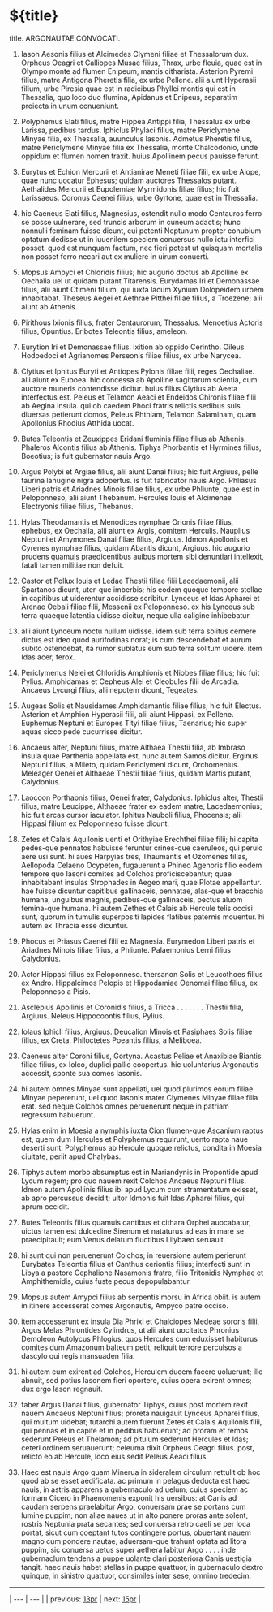 # ${title}

title. ARGONAUTAE CONVOCATI.



1. Iason Aesonis filius et Alcimedes Clymeni filiae et Thessalorum dux. Orpheus Oeagri et Calliopes Musae filius, Thrax, urbe fleuia, quae est in Olympo monte ad flumen Enipeum, mantis citharista. Asterion Pyremi filius, matre Antigona Pheretis filia, ex urbe Pellene. alii aiunt Hyperasii filium, urbe Piresia quae est in radicibus Phyllei montis qui est in Thessalia, quo loco duo flumina, Apidanus et Enipeus, separatim proiecta in unum conueniunt.



2. Polyphemus Elati filius, matre Hippea Antippi filia, Thessalus ex urbe Larissa, pedibus tardus. Iphiclus Phylaci filius, matre Periclymene Minyae filia, ex Thessalia, auunculus Iasonis. Admetus Pheretis filius, matre Periclymene Minyae filia ex Thessalia, monte Chalcodonio, unde oppidum et flumen nomen traxit. huius Apollinem pecus pauisse ferunt.



3. Eurytus et Echion Mercurii et Antianirae Meneti filiae filii, ex urbe Alope, quae nunc uocatur Ephesus; quidam auctores Thessalos putant. Aethalides Mercurii et Eupolemiae Myrmidonis filiae filius; hic fuit Larissaeus. Coronus Caenei filius, urbe Gyrtone, quae est in Thessalia.



4. hic Caeneus Elati filius, Magnesius, ostendit nullo modo Centauros ferro se posse uulnerare, sed truncis arborum in cuneum adactis; hunc nonnulli feminam fuisse dicunt, cui petenti Neptunum propter conubium optatum dedisse ut in iuuenilem speciem conuersus nullo ictu interfici posset. quod est nunquam factum, nec fieri potest ut quisquam mortalis non posset ferro necari aut ex muliere in uirum conuerti.



5. Mopsus Ampyci et Chloridis filius; hic augurio doctus ab Apolline ex Oechalia uel ut quidam putant Titarensis. Eurydamas Iri et Demonassae filius, alii aiunt Ctimeni filium, qui iuxta lacum Xynium Dolopeidem urbem inhabitabat. Theseus Aegei et Aethrae Pitthei filiae filius, a Troezene; alii aiunt ab Athenis.



6. Pirithous Ixionis filius, frater Centaurorum, Thessalus. Menoetius Actoris filius, Opuntius. Eribotes Teleontis filius, ameleon.



7. Eurytion Iri et Demonassae filius. ixition ab oppido Cerintho. Oileus Hodoedoci et Agrianomes Perseonis filiae filius, ex urbe Narycea.



8. Clytius et Iphitus Euryti et Antiopes Pylonis filiae filii, reges Oechaliae. alii aiunt ex Euboea. hic concessa ab Apolline sagittarum scientia, cum auctore muneris contendisse dicitur. huius filius Clytius ab Aeeta interfectus est. Peleus et Telamon Aeaci et Endeidos Chironis filiae filii ab Aegina insula. qui ob caedem Phoci fratris relictis sedibus suis diuersas petierunt domos, Peleus Phthiam, Telamon Salaminam, quam Apollonius Rhodius Atthida uocat.



9. Butes Teleontis et Zeuxippes Eridani fluminis filiae filius ab Athenis. Phaleros Alcontis filius ab Athenis. Tiphys Phorbantis et Hyrmines filius, Boeotius; is fuit gubernator nauis Argo.



10. Argus Polybi et Argiae filius, alii aiunt Danai filius; hic fuit Argiuus, pelle taurina lanugine nigra adopertus. is fuit fabricator nauis Argo. Phliasus Liberi patris et Ariadnes Minois filiae filius, ex urbe Phliunte, quae est in Peloponneso, alii aiunt Thebanum. Hercules Iouis et Alcimenae Electryonis filiae filius, Thebanus.



11. Hylas Theodamantis et Menodices nymphae Orionis filiae filius, ephebus, ex Oechalia, alii aiunt ex Argis, comitem Herculis. Nauplius Neptuni et Amymones Danai filiae filius, Argiuus. Idmon Apollonis et Cyrenes nymphae filius, quidam Abantis dicunt, Argiuus. hic augurio prudens quamuis praedicentibus auibus mortem sibi denuntiari intellexit, fatali tamen militiae non defuit.



12. Castor et Pollux Iouis et Ledae Thestii filiae filii Lacedaemonii, alii Spartanos dicunt, uter-que imberbis; his eodem quoque tempore stellae in capitibus ut uiderentur accidisse scribitur. Lynceus et Idas Apharei et Arenae Oebali filiae filii, Messenii ex Peloponneso. ex his Lynceus sub terra quaeque latentia uidisse dicitur, neque ulla caligine inhibebatur.



13. alii aiunt Lynceum noctu nullum uidisse. idem sub terra solitus cernere dictus est ideo quod aurifodinas norat; is cum descendebat et aurum subito ostendebat, ita rumor sublatus eum sub terra solitum uidere. item Idas acer, ferox.



14. Periclymenus Nelei et Chloridis Amphionis et Niobes filiae filius; hic fuit Pylius. Amphidamas et Cepheus Alei et Cleobules filii de Arcadia. Ancaeus Lycurgi filius, alii nepotem dicunt, Tegeates.



15. Augeas Solis et Nausidames Amphidamantis filiae filius; hic fuit Electus. Asterion et Amphion Hyperasii filii, alii aiunt Hippasi, ex Pellene. Euphemus Neptuni et Europes Tityi filiae filius, Taenarius; hic super aquas sicco pede cucurrisse dicitur.



16. Ancaeus alter, Neptuni filius, matre Althaea Thestii filia, ab Imbraso insula quae Parthenia appellata est, nunc autem Samos dicitur. Erginus Neptuni filius, a Mileto, quidam Periclymeni dicunt, Orchomenius. Meleager Oenei et Althaeae Thestii filiae filius, quidam Martis putant, Calydonius.



17. Laocoon Porthaonis filius, Oenei frater, Calydonius. Iphiclus alter, Thestii filius, matre Leucippe, Althaeae frater ex eadem matre, Lacedaemonius; hic fuit arcas cursor iaculator. Iphitus Nauboli filius, Phocensis; alii Hippasi filium ex Peloponneso fuisse dicunt.



18. Zetes et Calais Aquilonis uenti et Orithyiae Erechthei filiae filii; hi capita pedes-que pennatos habuisse feruntur crines-que caeruleos, qui peruio aere usi sunt. hi aues Harpyias tres, Thaumantis et Ozomenes filias, Aellopoda Celaeno Ocypeten, fugauerunt a Phineo Agenoris filio eodem tempore quo Iasoni comites ad Colchos proficiscebantur; quae inhabitabant insulas Strophades in Aegeo mari, quae Plotae appellantur. hae fuisse dicuntur capitibus gallinaceis, pennatae, alas-que et bracchia humana, unguibus magnis, pedibus-que gallinaceis, pectus aluom femina-que humana. hi autem Zethes et Calais ab Hercule telis occisi sunt, quorum in tumulis superpositi lapides flatibus paternis mouentur. hi autem ex Thracia esse dicuntur.



19. Phocus et Priasus Caenei filii ex Magnesia. Eurymedon Liberi patris et Ariadnes Minois filiae filius, a Phliunte. Palaemonius Lerni filius Calydonius.



20. Actor Hippasi filius ex Peloponneso. thersanon Solis et Leucothoes filius ex Andro. Hippalcimos Pelopis et Hippodamiae Oenomai filiae filius, ex Peloponneso a Pisis.



21. Asclepius Apollinis et Coronidis filius, a Tricca . . . . . . . Thestii filia, Argiuus. Neleus Hippocoontis filius, Pylius.



22. Iolaus Iphicli filius, Argiuus. Deucalion Minois et Pasiphaes Solis filiae filius, ex Creta. Philoctetes Poeantis filius, a Meliboea.



23. Caeneus alter Coroni filius, Gortyna. Acastus Peliae et Anaxibiae Biantis filiae filius, ex Iolco, duplici pallio coopertus. hic uoluntarius Argonautis accessit, sponte sua comes Iasonis.



24. hi autem omnes Minyae sunt appellati, uel quod plurimos eorum filiae Minyae pepererunt, uel quod Iasonis mater Clymenes Minyae filiae filia erat. sed neque Colchos omnes peruenerunt neque in patriam regressum habuerunt.



25. Hylas enim in Moesia a nymphis iuxta Cion flumen-que Ascanium raptus est, quem dum Hercules et Polyphemus requirunt, uento rapta naue deserti sunt. Polyphemus ab Hercule quoque relictus, condita in Moesia ciuitate, periit apud Chalybas.



26. Tiphys autem morbo absumptus est in Mariandynis in Propontide apud Lycum regem; pro quo nauem rexit Colchos Ancaeus Neptuni filius. Idmon autem Apollinis filius ibi apud Lycum cum stramentatum exisset, ab apro percussus decidit; ultor Idmonis fuit Idas Apharei filius, qui aprum occidit.



27. Butes Teleontis filius quamuis cantibus et cithara Orphei auocabatur, uictus tamen est dulcedine Sirenum et nataturus ad eas in mare se praecipitauit; eum Venus delatum fluctibus Lilybaeo seruauit.



28. hi sunt qui non peruenerunt Colchos; in reuersione autem perierunt Eurybates Teleontis filius et Canthus ceriontis filius; interfecti sunt in Libya a pastore Cephalione Nasamonis fratre, filio Tritonidis Nymphae et Amphithemidis, cuius fuste pecus depopulabantur.



29. Mopsus autem Amypci filius ab serpentis morsu in Africa obiit. is autem in itinere accesserat comes Argonautis, Ampyco patre occiso.



30. item accesserunt ex insula Dia Phrixi et Chalciopes Medeae sororis filii, Argus Melas Phrontides Cylindrus, ut alii aiunt uocitatos Phronius Demoleon Autolycus Phlogius, quos Hercules cum eduxisset habiturus comites dum Amazonum balteum petit, reliquit terrore perculsos a dascylo qui regis mansuaden filia.



31. hi autem cum exirent ad Colchos, Herculem ducem facere uoluerunt; ille abnuit, sed potius Iasonem fieri oportere, cuius opera exirent omnes; dux ergo Iason regnauit.



32. faber Argus Danai filius, gubernator Tiphys, cuius post mortem rexit nauem Ancaeus Neptuni filius; proreta nauigauit Lynceus Apharei filius, qui multum uidebat; tutarchi autem fuerunt Zetes et Calais Aquilonis filii, qui pennas et in capite et in pedibus habuerunt; ad proram et remos sederunt Peleus et Thelamon; ad pitulum sederunt Hercules et Idas; ceteri ordinem seruauerunt; celeuma dixit Orpheus Oeagri filius. post, relicto eo ab Hercule, loco eius sedit Peleus Aeaci filius.



33. Haec est nauis Argo quam Minerua in sideralem circulum rettulit ob hoc quod ab se esset aedificata. ac primum in pelagus deducta est haec nauis, in astris apparens a gubernaculo ad uelum; cuius speciem ac formam Cicero in Phaenomenis exponit his uersibus: at Canis ad caudam serpens praelabitur Argo, conuersam prae se portans cum lumine puppim; non aliae naues ut in alto ponere proras ante solent, rostris Neptunia prata secantes; sed conuersa retro caeli se per loca portat, sicut cum coeptant tutos contingere portus, obuertant nauem magno cum pondere nautae, aduersam-que trahunt optata ad litora puppim, sic conuersa uetus super aethera labitur Argo . . . . inde gubernaclum tendens a puppe uolante clari posteriora Canis uestigia tangit. haec nauis habet stellas in puppe quattuor, in gubernaculo dextro quinque, in sinistro quattuor, consimiles inter sese; omnino tredecim.



---

| --- | --- |
| previous: [13pr](../13pr/) | next: [15pr](../15pr/) |